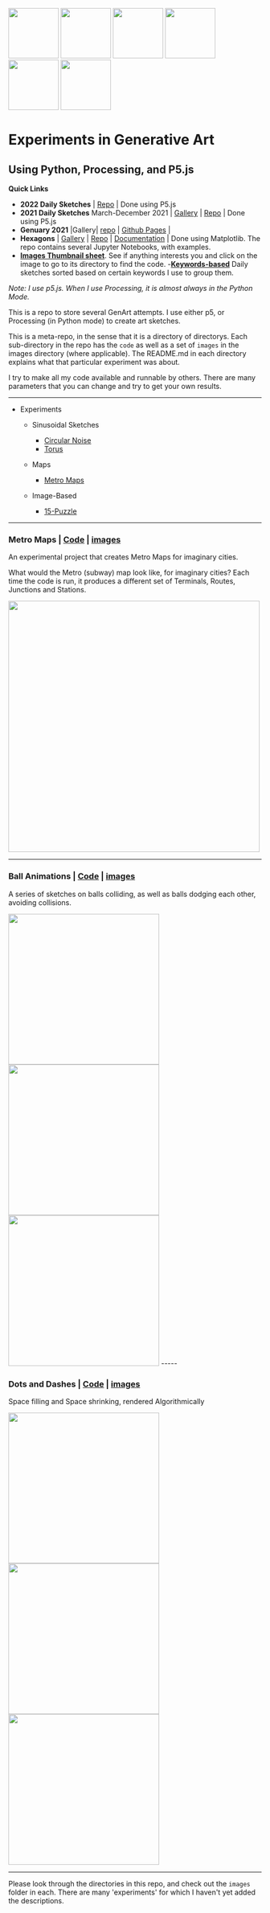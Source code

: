 [<img src="metro_maps/images/mm_5.jpg" width="100">](metro_maps/images "metro-maps")
[<img src="daily_sketches/2021/2021-03-25/images/keep_2021-3-25-23-15-49-10181.png" width="100">](daily_sketches/2021/2021-03-25 "2021-03-25")
[<img src="daily_sketches/2021/2021-03-24/images/keep_2021-3-24-22-40-58-6120.png" width="100">](daily_sketches/2021/2021-03-24 "2021-03-24")
[<img src="daily_sketches/2021/2021-03-23/images/keep_2021-3-23-16-55-34-2030.png" width="100">](daily_sketches/2021/2021-03-23 "2021-03-23")
[<img src="daily_sketches/2021/2021-03-22/images/keep_2021-3-22-22-12-34-9507.png" width="100">](daily_sketches/2021/2021-03-22 "2021-03-22")
[<img src="daily_sketches/2022/2022-01-04/images/keep_2022-01-04-22-14-11.png" width="100">](daily_sketches/2022/2022-01-04 "2022-01-04")


# Experiments in Generative Art
## Using Python, Processing, and P5.js

**Quick Links**
- **2022 Daily Sketches** | [Repo](https://github.com/Ram-N/generative_art/tree/main/daily_sketches) | Done using P5.js
- **2021 Daily Sketches** March-December 2021 | [Gallery](https://github.com/Ram-N/generative_art/blob/main/daily_sketches/2021.md) | [Repo](https://github.com/Ram-N/generative_art/tree/main/daily_sketches) | Done using P5.js
- **Genuary 2021** |Gallery| [repo](https://github.com/Ram-N/Genuary_2021) | [Github Pages](https://ram-n.github.io/Genuary_2021/) |
- **Hexagons** | [Gallery](https://ram-n.github.io/hexagons-gallery/) | [Repo](https://github.com/Ram-N/hexagons) | [Documentation](https://ram-n.github.io/hexagons/build/html/index.html) | Done using Matplotlib. The repo contains several Jupyter Notebooks, with examples.
- **[Images Thumbnail sheet](https://github.com/Ram-N/generative_art/blob/main/docs/contact_sheet.md)**. See if anything interests you and click on the image to go to its directory to find the code.
-**[Keywords-based](https://github.com/Ram-N/generative_art/blob/main/daily_sketches/keywords.md)** Daily sketches sorted based on certain keywords I use to group them.


*Note: I use p5.js. When I use Processing, it is almost always in the Python Mode.*

This is a repo to store several GenArt attempts. I use either p5, or Processing (in Python mode) to create art sketches.

This is a meta-repo, in the sense that it is a directory of directorys. Each sub-directory in the repo has the `code` as well as a set of `images` in the images directory (where applicable). The README.md in each directory explains what that particular experiment was about.

I try to make all my code available and runnable by others. There are many parameters that you can change and try to get your own results.

-----

- Experiments

    - Sinusoidal Sketches
        - [Circular Noise](#Circular-Noise)
        - [Torus](#Torus)

    - Maps
        - [Metro Maps](#Metro-Maps)

    - Image-Based 
        - [15-Puzzle](#15-puzzle)


-----


### Metro Maps | [Code](/metro_maps) | [images](metro_maps/images)

An experimental project that creates Metro Maps for imaginary cities.

What would the Metro (subway) map look like, for imaginary cities? Each time the code is run, it produces a
different set of Terminals, Routes, Junctions and Stations.

<img src="metro_maps/images/mm_5.jpg" width="500">

-----

### Ball Animations | [Code](/ball_animations) | [images](ball_animations/images)

A series of sketches on balls colliding, as well as balls dodging each other, avoiding collisions.

<img src="ball_animations/trapeze_balls/images/trapeze_loop.gif" width="300">

<img src="ball_animations/ball_crossings/images/balls_blue_orange.gif" width="300">

<img src="ball_animations/ball_crossings/images/pinballs_steady.gif" width="300">
-----

### Dots and Dashes | [Code](/dots_and_dashes) | [images](dots_and_dashes/images)

Space filling and Space shrinking, rendered Algorithmically

<img src="dots_and_dashes/images/BW_41.jpg" width="300">
<img src="dots_and_dashes/images/BW_1.gif" width="300">
<img src="dots_and_dashes/images/BW_2.gif" width="300">

-----

Please look through the directories in this repo, and check out the `images` folder in each. There are many 'experiments' for which I haven't yet added the descriptions.
